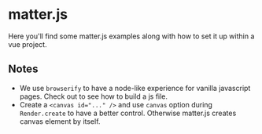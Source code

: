 # matter.js

Here you'll find some matter.js examples along with how to set it up within a
vue project.

## Notes

- We use `browserify` to have a node-like experience for vanilla javascript
  pages. Check out [](./package.json) to see how to build a js file.
- Create a `<canvas id="..." />` and use `canvas` option during `Render.create`
  to have a better control. Otherwise matter.js creates canvas element by
  itself.
